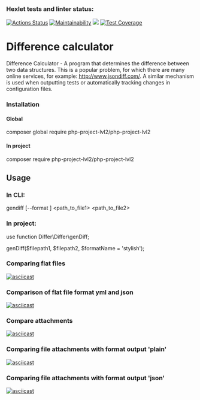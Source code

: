 ### Hexlet tests and linter status:
[![Actions Status](https://github.com/leshasmp/php-project-lvl2/workflows/hexlet-check/badge.svg)](https://github.com/leshasmp/php-project-lvl2/actions)   [![Maintainability](https://api.codeclimate.com/v1/badges/4c0170aa0674460b9e3c/maintainability)](https://codeclimate.com/github/leshasmp/php-project-lvl2/maintainability)   [![](https://github.com/leshasmp/php-project-lvl2/workflows/lint/badge.svg)](https://github.com/leshasmp/php-project-lvl2/actions?query=workflow%3Alint)   [![Test Coverage](https://api.codeclimate.com/v1/badges/4c0170aa0674460b9e3c/test_coverage)](https://codeclimate.com/github/leshasmp/php-project-lvl2/test_coverage)



# Difference calculator

Difference Calculator - A program that determines the difference between two data structures. This is a popular problem, for which there are many online services, for example: http://www.jsondiff.com/. A similar mechanism is used when outputting tests or automatically tracking changes in configuration files.

### Installation

#### Global

composer global require php-project-lvl2/php-project-lvl2

#### In project

composer require php-project-lvl2/php-project-lvl2

## Usage

### In CLI:

gendiff [--format <fmt>] <path_to_file1> <path_to_file2>

### In project:

use function Differ\Differ\genDiff;

genDiff($filepath1, $filepath2, $formatName = 'stylish');

### Comparing flat files

[![asciicast](https://asciinema.org/a/385395.svg)](https://asciinema.org/a/385395)

### Comparison of flat file format yml and json

[![asciicast](https://asciinema.org/a/385396.svg)](https://asciinema.org/a/385396)

### Compare attachments

[![asciicast](https://asciinema.org/a/385398.svg)](https://asciinema.org/a/385398)

### Comparing file attachments with format output 'plain'

[![asciicast](https://asciinema.org/a/385400.svg)](https://asciinema.org/a/385400)

### Comparing file attachments with format output 'json'

[![asciicast](https://asciinema.org/a/385402.svg)](https://asciinema.org/a/385402)
